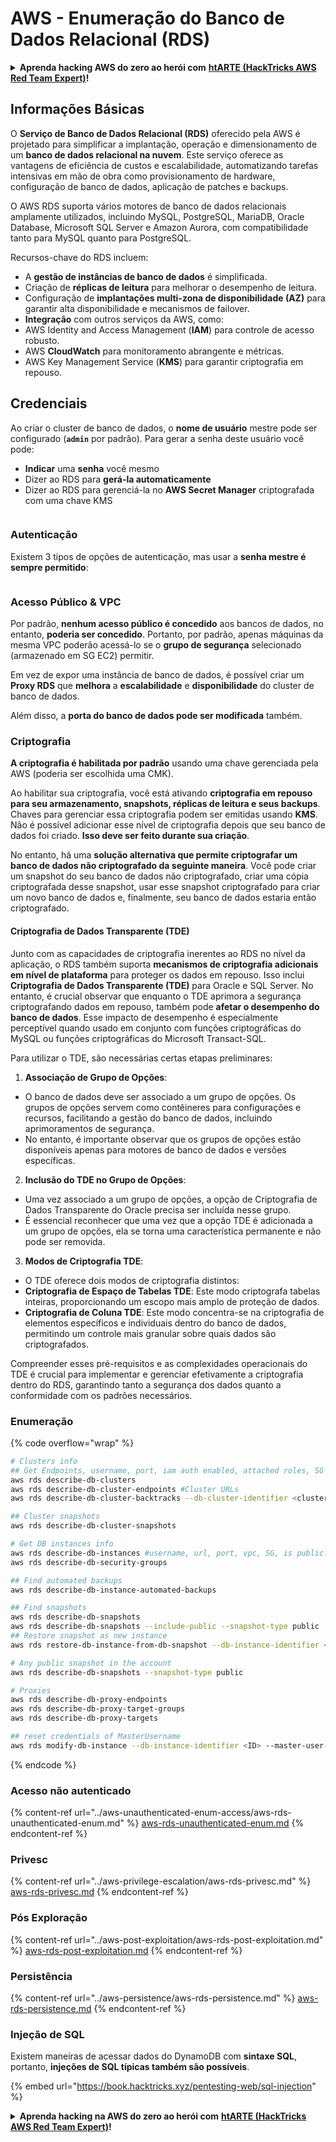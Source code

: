 # AWS - Enumeração do Banco de Dados Relacional (RDS)

<details>

<summary><strong>Aprenda hacking AWS do zero ao herói com</strong> <a href="https://training.hacktricks.xyz/courses/arte"><strong>htARTE (HackTricks AWS Red Team Expert)</strong></a><strong>!</strong></summary>

Outras maneiras de apoiar o HackTricks:

* Se você deseja ver sua **empresa anunciada no HackTricks** ou **baixar o HackTricks em PDF** Confira os [**PLANOS DE ASSINATURA**](https://github.com/sponsors/carlospolop)!
* Adquira o [**swag oficial PEASS & HackTricks**](https://peass.creator-spring.com)
* Descubra [**A Família PEASS**](https://opensea.io/collection/the-peass-family), nossa coleção exclusiva de [**NFTs**](https://opensea.io/collection/the-peass-family)
* **Junte-se ao** 💬 [**grupo Discord**](https://discord.gg/hRep4RUj7f) ou ao [**grupo telegram**](https://t.me/peass) ou **siga-nos** no **Twitter** 🐦 [**@hacktricks\_live**](https://twitter.com/hacktricks\_live)**.**
* **Compartilhe suas dicas de hacking enviando PRs para os** [**HackTricks**](https://github.com/carlospolop/hacktricks) e [**HackTricks Cloud**](https://github.com/carlospolop/hacktricks-cloud) repositórios do github.

</details>

## Informações Básicas

O **Serviço de Banco de Dados Relacional (RDS)** oferecido pela AWS é projetado para simplificar a implantação, operação e dimensionamento de um **banco de dados relacional na nuvem**. Este serviço oferece as vantagens de eficiência de custos e escalabilidade, automatizando tarefas intensivas em mão de obra como provisionamento de hardware, configuração de banco de dados, aplicação de patches e backups.

O AWS RDS suporta vários motores de banco de dados relacionais amplamente utilizados, incluindo MySQL, PostgreSQL, MariaDB, Oracle Database, Microsoft SQL Server e Amazon Aurora, com compatibilidade tanto para MySQL quanto para PostgreSQL.

Recursos-chave do RDS incluem:

* A **gestão de instâncias de banco de dados** é simplificada.
* Criação de **réplicas de leitura** para melhorar o desempenho de leitura.
* Configuração de **implantações multi-zona de disponibilidade (AZ)** para garantir alta disponibilidade e mecanismos de failover.
* **Integração** com outros serviços da AWS, como:
* AWS Identity and Access Management (**IAM**) para controle de acesso robusto.
* AWS **CloudWatch** para monitoramento abrangente e métricas.
* AWS Key Management Service (**KMS**) para garantir criptografia em repouso.

## Credenciais

Ao criar o cluster de banco de dados, o **nome de usuário** mestre pode ser configurado (**`admin`** por padrão). Para gerar a senha deste usuário você pode:

* **Indicar** uma **senha** você mesmo
* Dizer ao RDS para **gerá-la automaticamente**
* Dizer ao RDS para gerenciá-la no **AWS Secret Manager** criptografada com uma chave KMS

<figure><img src="../../../.gitbook/assets/image (144).png" alt=""><figcaption></figcaption></figure>

### Autenticação

Existem 3 tipos de opções de autenticação, mas usar a **senha mestre é sempre permitido**:

<figure><img src="../../../.gitbook/assets/image (227).png" alt=""><figcaption></figcaption></figure>

### Acesso Público & VPC

Por padrão, **nenhum acesso público é concedido** aos bancos de dados, no entanto, **poderia ser concedido**. Portanto, por padrão, apenas máquinas da mesma VPC poderão acessá-lo se o **grupo de segurança** selecionado (armazenado em SG EC2) permitir.

Em vez de expor uma instância de banco de dados, é possível criar um **Proxy RDS** que **melhora** a **escalabilidade** e **disponibilidade** do cluster de banco de dados.

Além disso, a **porta do banco de dados pode ser modificada** também.

### Criptografia

**A criptografia é habilitada por padrão** usando uma chave gerenciada pela AWS (poderia ser escolhida uma CMK).

Ao habilitar sua criptografia, você está ativando **criptografia em repouso para seu armazenamento, snapshots, réplicas de leitura e seus backups**. Chaves para gerenciar essa criptografia podem ser emitidas usando **KMS**.\
Não é possível adicionar esse nível de criptografia depois que seu banco de dados foi criado. **Isso deve ser feito durante sua criação**.

No entanto, há uma **solução alternativa que permite criptografar um banco de dados não criptografado da seguinte maneira**. Você pode criar um snapshot do seu banco de dados não criptografado, criar uma cópia criptografada desse snapshot, usar esse snapshot criptografado para criar um novo banco de dados e, finalmente, seu banco de dados estaria então criptografado.

#### Criptografia de Dados Transparente (TDE)

Junto com as capacidades de criptografia inerentes ao RDS no nível da aplicação, o RDS também suporta **mecanismos de criptografia adicionais em nível de plataforma** para proteger os dados em repouso. Isso inclui **Criptografia de Dados Transparente (TDE)** para Oracle e SQL Server. No entanto, é crucial observar que enquanto o TDE aprimora a segurança criptografando dados em repouso, também pode **afetar o desempenho do banco de dados**. Esse impacto de desempenho é especialmente perceptível quando usado em conjunto com funções criptográficas do MySQL ou funções criptográficas do Microsoft Transact-SQL.

Para utilizar o TDE, são necessárias certas etapas preliminares:

1. **Associação de Grupo de Opções**:
* O banco de dados deve ser associado a um grupo de opções. Os grupos de opções servem como contêineres para configurações e recursos, facilitando a gestão do banco de dados, incluindo aprimoramentos de segurança.
* No entanto, é importante observar que os grupos de opções estão disponíveis apenas para motores de banco de dados e versões específicas.
2. **Inclusão do TDE no Grupo de Opções**:
* Uma vez associado a um grupo de opções, a opção de Criptografia de Dados Transparente do Oracle precisa ser incluída nesse grupo.
* É essencial reconhecer que uma vez que a opção TDE é adicionada a um grupo de opções, ela se torna uma característica permanente e não pode ser removida.
3. **Modos de Criptografia TDE**:
* O TDE oferece dois modos de criptografia distintos:
* **Criptografia de Espaço de Tabelas TDE**: Este modo criptografa tabelas inteiras, proporcionando um escopo mais amplo de proteção de dados.
* **Criptografia de Coluna TDE**: Este modo concentra-se na criptografia de elementos específicos e individuais dentro do banco de dados, permitindo um controle mais granular sobre quais dados são criptografados.

Compreender esses pré-requisitos e as complexidades operacionais do TDE é crucial para implementar e gerenciar efetivamente a criptografia dentro do RDS, garantindo tanto a segurança dos dados quanto a conformidade com os padrões necessários.

### Enumeração

{% code overflow="wrap" %}
```bash
# Clusters info
## Get Endpoints, username, port, iam auth enabled, attached roles, SG
aws rds describe-db-clusters
aws rds describe-db-cluster-endpoints #Cluster URLs
aws rds describe-db-cluster-backtracks --db-cluster-identifier <cluster-name>

## Cluster snapshots
aws rds describe-db-cluster-snapshots

# Get DB instances info
aws rds describe-db-instances #username, url, port, vpc, SG, is public?
aws rds describe-db-security-groups

## Find automated backups
aws rds describe-db-instance-automated-backups

## Find snapshots
aws rds describe-db-snapshots
aws rds describe-db-snapshots --include-public --snapshot-type public
## Restore snapshot as new instance
aws rds restore-db-instance-from-db-snapshot --db-instance-identifier <ID> --db-snapshot-identifier <ID> --availability-zone us-west-2a

# Any public snapshot in the account
aws rds describe-db-snapshots --snapshot-type public

# Proxies
aws rds describe-db-proxy-endpoints
aws rds describe-db-proxy-target-groups
aws rds describe-db-proxy-targets

## reset credentials of MasterUsername
aws rds modify-db-instance --db-instance-identifier <ID> --master-user-password <NewPassword> --apply-immediately
```
{% endcode %}

### Acesso não autenticado

{% content-ref url="../aws-unauthenticated-enum-access/aws-rds-unauthenticated-enum.md" %}
[aws-rds-unauthenticated-enum.md](../aws-unauthenticated-enum-access/aws-rds-unauthenticated-enum.md)
{% endcontent-ref %}

### Privesc

{% content-ref url="../aws-privilege-escalation/aws-rds-privesc.md" %}
[aws-rds-privesc.md](../aws-privilege-escalation/aws-rds-privesc.md)
{% endcontent-ref %}

### Pós Exploração

{% content-ref url="../aws-post-exploitation/aws-rds-post-exploitation.md" %}
[aws-rds-post-exploitation.md](../aws-post-exploitation/aws-rds-post-exploitation.md)
{% endcontent-ref %}

### Persistência

{% content-ref url="../aws-persistence/aws-rds-persistence.md" %}
[aws-rds-persistence.md](../aws-persistence/aws-rds-persistence.md)
{% endcontent-ref %}

### Injeção de SQL

Existem maneiras de acessar dados do DynamoDB com **sintaxe SQL**, portanto, **injeções de SQL típicas também são possíveis**.

{% embed url="https://book.hacktricks.xyz/pentesting-web/sql-injection" %}

<details>

<summary><strong>Aprenda hacking na AWS do zero ao herói com</strong> <a href="https://training.hacktricks.xyz/courses/arte"><strong>htARTE (HackTricks AWS Red Team Expert)</strong></a><strong>!</strong></summary>

Outras maneiras de apoiar o HackTricks:

* Se você deseja ver sua **empresa anunciada no HackTricks** ou **baixar o HackTricks em PDF**, verifique os [**PLANOS DE ASSINATURA**](https://github.com/sponsors/carlospolop)!
* Adquira o [**swag oficial PEASS & HackTricks**](https://peass.creator-spring.com)
* Descubra [**A Família PEASS**](https://opensea.io/collection/the-peass-family), nossa coleção exclusiva de [**NFTs**](https://opensea.io/collection/the-peass-family)
* **Junte-se ao** 💬 [**grupo Discord**](https://discord.gg/hRep4RUj7f) ou ao [**grupo telegram**](https://t.me/peass) ou **siga-nos** no **Twitter** 🐦 [**@hacktricks\_live**](https://twitter.com/hacktricks\_live)**.**
* **Compartilhe seus truques de hacking enviando PRs para os repositórios do** [**HackTricks**](https://github.com/carlospolop/hacktricks) e [**HackTricks Cloud**](https://github.com/carlospolop/hacktricks-cloud).

</details>
